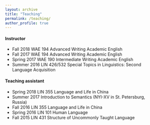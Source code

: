 ```yaml
---
layout: archive
title: "Teaching"
permalink: /teaching/
author_profile: true
---
```



#### Instructor


- Fall 2018  WAE 194 Advanced Writing Academic English
- Fall 2017  WAE 194 Advanced Writing Academic English
- Spring 2017  WAE 190 Intermediate Writing Academic English
- Summer 2016  LIN 426/532 Special Topics in Linguistics: Second Language Acquisition 
     

#### Teaching assistant


- Spring 2018  LIN 355 Language and Life in China 
- Summer 2017  Introduction to Semantics (NYI-XV in St. Petersburg, Russia) 
- Fall 2016  LIN 355 Language and Life in China 
- Spring 2016  LIN 101 Human Language 
- Fall 2015  LIN 431 Structure of Uncommonly Taught Language 
